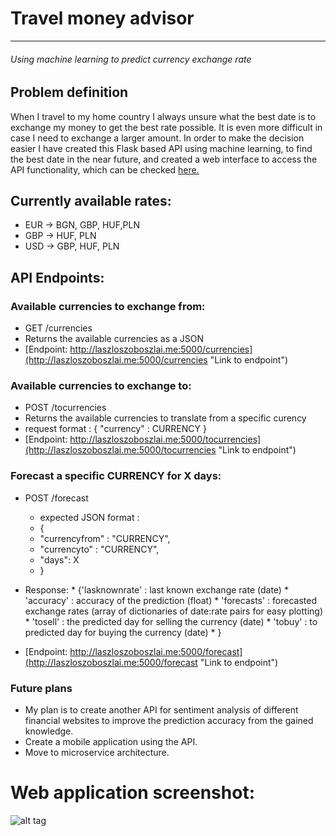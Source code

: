 # Travel money advisor 
---
###### Using machine learning to predict currency exchange rate

## Problem definition
When I travel to my home country I always unsure what the best date is
to exchange my money to get the best rate possible. It is even more difficult
in case I need to exchange a larger amount. In order to make the decision easier 
I have created this Flask based API using machine learning, to find the best date in the near future, 
and created a web interface to access the API functionality, which can be checked [here.](http://laszloszoboszlai.me/travelmoney "Link to travelmoney webapp")
  

## Currently available rates:
* EUR -> BGN, GBP, HUF,PLN
* GBP -> HUF, PLN
* USD -> GBP, HUF, PLN

## API Endpoints:
### Available currencies to exchange from:
* GET /currencies   
* Returns the available currencies as a JSON 
* [Endpoint: http://laszloszoboszlai.me:5000/currencies](http://laszloszoboszlai.me:5000/currencies "Link to endpoint")

### Available currencies to exchange to:
* POST /tocurrencies   
* Returns the available currencies to translate from a specific curency
* request format : { "currency" : CURRENCY } 
* [Endpoint: http://laszloszoboszlai.me:5000/tocurrencies](http://laszloszoboszlai.me:5000/tocurrencies "Link to endpoint")

### Forecast a specific CURRENCY for X days:
* POST /forecast
	* expected JSON format : 
	* { 
	* "currencyfrom" : "CURRENCY",
	* "currencyto" : "CURRENCY",
    * "days": X
    * }
* Response:
		*   {'lasknownrate' : last known exchange rate (date)
        *    'accuracy' : accuracy of the prediction (float)
        *    'forecasts' : forecasted exchange rates (array of dictionaries of date:rate pairs for easy plotting)
        *    'tosell' : the predicted day for selling the currency (date)
        *    'tobuy' : to predicted day for buying the currency (date)
        *    }
	
* [Endpoint: http://laszloszoboszlai.me:5000/forecast](http://laszloszoboszlai.me:5000/forecast "Link to endpoint")

### Future plans
* My plan is to create another API for sentiment analysis of different financial websites to improve the 
  prediction accuracy from the gained knowledge.  
* Create a mobile application using the API.
* Move to microservice architecture.
  
# Web application screenshot: 

![alt tag](http://laszloszoboszlai.me/travelmoney/main_screen.png)